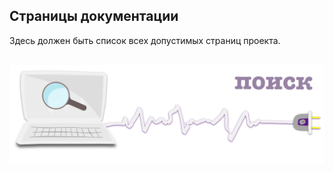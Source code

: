 <div class="navi"><nav id="navi"><!-- js --></nav></div>

<!--  СКРИПТ ПОИСКА GOOGLE SEARCH CONSOL /// programmablesearchengine.google.com-->
<script async src="https://cse.google.com/cse.js?cx=94cd8d759d1ed4851">
</script>
<div class="gcse-searchresults-only"></div>

## Страницы документации

<div id="navi-page">
Здесь должен быть список всех допустимых страниц проекта.
</div>

<br>

<span id="navi-page-img" class="img" onclick="imgResize()">![img](assets/svg/comp-search.svg)</span>

<span> <script src="assets/js/navi.js"></script></span>

